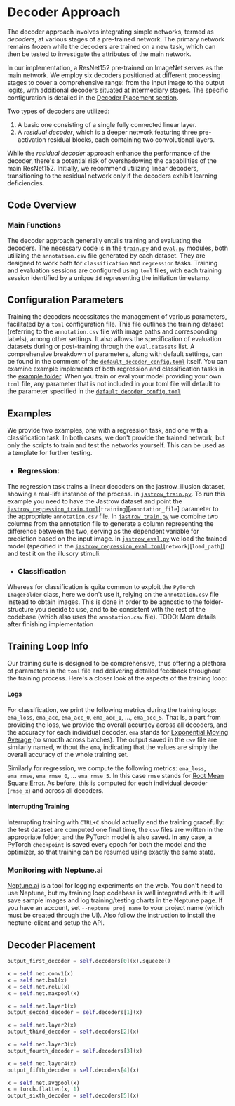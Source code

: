 # Decoder Approach

The decoder approach involves integrating simple networks, termed as _decoders_, at various stages of a pre-trained network. The primary network remains frozen while the decoders are trained on a new task, which can then be tested to investigate the attributes of the main network.

In our implementation, a ResNet152 pre-trained on ImageNet serves as the main network. We employ six decoders  positioned at different processing stages to cover a comprehensive range: from the input image to the output logits, with additional decoders situated at intermediary stages. The specific configuration is detailed in the [Decoder Placement section](#decoder-placement).

Two types of decoders are utilized:
1. A basic one consisting of a single fully connected linear layer.
2. A _residual decoder_, which is a deeper network featuring three pre-activation residual blocks, each containing two convolutional layers. 

While the _residual decoder_ approach enhance the performance of the decoder, there's a potential risk of overshadowing the capabilities of the main ResNet152. Initially, we recommend utilizing linear decoders, transitioning to the residual network only if the decoders exhibit learning deficiencies.

## Code Overview 
### Main Functions

The decoder approach generally entails training and evaluating the decoders. The necessary code is in the [`train.py`](train.py) and [`eval.py`](eval.py) modules, both utilizing the `annotation.csv` file generated by each dataset. They are designed to work both for `classification` and `regression` tasks. Training and evaluation sessions are configured using `toml` files, with each training session identified by a unique `id` representing the initiation timestamp.

## Configuration Parameters

Training the decoders necessitates the management of various parameters, facilitated by a `toml` configuration file. This file outlines the training dataset (referring to the `annotation.csv` file with image paths and corresponding labels), among other settings. It also allows the specification of evaluation datasets during or post-training through the `eval.datasets` list. A comprehensive breakdown of parameters, along with default settings, can be found in the comment of the [`default_decoder_config.toml`](default_decoder_config.toml) itself. You can examine example implements of both regression and classification tasks in the [example folder](./examples/). When you train or eval your model providing your own `toml` file, any parameter that is not included in your toml file will default to the parameter specified in the [`default_decoder_config.toml`](./default_decoder_config.toml)


## Examples
We provide two examples, one with a regression task, and one with a classification task. In both cases, we don't provide the trained network, but only the scripts to train and test the networks yourself. This can be used as a template for further testing. 

- ### Regression: ### 
 The regression task trains a linear decoders on the jastrow_illusion dataset, showing a real-life instance of the process. in [`jastrow_train.py`](./examples/regression/jastrow_illusion/jastrow_train.py). To run this example you need to have the Jastrow dataset and point the [`jastrow_regression_train.toml`](./examples/regression/jastrow_illusion/jastrow_regression_train.toml)[`training`][`annotation_file`] parameter to the appropriate `annotation.csv` file. In [`jastrow_train.py`](./examples/regression/jastrow_illusion/jastrow_train.py) we combine two columns from the annotation file to generate a column representing the difference between the two, serving as the dependent variable for prediction based on the input image. 
In [`jastrow_eval.py`](./examples/regression/jastrow_illusion/jastrow_eval.py) we load the trained model (specified in the  [`jastrow_regression_eval.toml`](./examples/regression/jastrow_illusion/jastrow_regression_eval.toml)[`network`][`load_path`]) and test it on the illusory stimuli. 
- ### Classification ### 
Whereas for classification is quite common to exploit the `PyTorch` `ImageFolder` class, here we don't use it, relying on the `annotation.csv` file instead to obtain images. This is done in order to be agnostic to the folder-structure you decide to use, and to be consistent with the rest of the codebase (which also uses the `annotation.csv` file). 
TODO: More details after finishing implementation






## Training Loop Info
Our training suite is designed to be comprehensive, thus offering a plethora of parameters in the `toml` file and delivering detailed feedback throughout the training process. Here's a closer look at the aspects of the training loop:


#### Logs
For classification, we print the following metrics during the training loop: `ema_loss`, `ema_acc`, `ema_acc_0`, `ema_acc_1`, ..., `ema_acc_5`. That is, a part from providing the loss, we provide the overall accuracy across all decoders, and the accuracy for each individual decoder. `ema` stands for [Exponential Moving Average](https://en.wikipedia.org/wiki/Moving_average) (to smooth across batches).
The output saved in the `csv` file are similarly named, without the `ema`, indicating that the values are simply the overall accuracy of the whole training set.

Similarly for regression, we compute the following metrics: 
`ema_loss`, `ema_rmse`, `ema_rmse_0`, ... `ema_rmse_5`. In this case `rmse` stands for [Root Mean Square Error](https://en.wikipedia.org/wiki/Root-mean-square_deviation). As before, this is computed for each individual decoder (`rmse_x`) and across all decoders.  

#### Interrupting Training
Interrupting training with `CTRL+C` should actually end the training gracefully: the test dataset are computed one final time, the `csv` files are written in the appropriate folder, and the PyTorch model is also saved. In any case, a PyTorch `checkpoint` is saved every epoch for both the model and the optimizer, so that training can be resumed using exactly the same state. 

### Monitoring with Neptune.ai
[Neptune.ai](www.neptune.ai) is a tool for logging experiments on the web. You don't need to use Neptune, but my training loop codebase is well integrated with it: it will save sample images and log training/testing charts in the Neptune page.
If you have an account, set `--neptune_proj_name` to your project name (which must be created through the UI). Also follow the instruction to install the neptune-client and setup the API.  

## Decoder Placement 
```python
output_first_decoder = self.decoders[0](x).squeeze()

x = self.net.conv1(x)
x = self.net.bn1(x)
x = self.net.relu(x)
x = self.net.maxpool(x)

x = self.net.layer1(x)
output_second_decoder = self.decoders[1](x)

x = self.net.layer2(x)
output_third_decoder = self.decoders[2](x)

x = self.net.layer3(x)
output_fourth_decoder = self.decoders[3](x)

x = self.net.layer4(x)
output_fifth_decoder = self.decoders[4](x)

x = self.net.avgpool(x)
x = torch.flatten(x, 1)
output_sixth_decoder = self.decoders[5](x)
``` 

